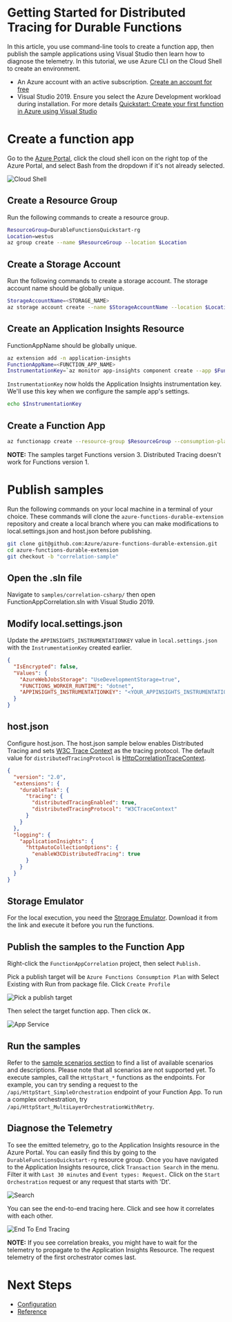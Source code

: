 # Getting Started for Distributed Tracing for Durable Functions

In this article, you use command-line tools to create a function app, then publish the sample applications using Visual Studio then learn how to diagnose the telemetry. In this tutorial, we use Azure CLI on the Cloud Shell to create an environment. 

* An Azure account with an active subscription. [Create an account for free](https://azure.microsoft.com/free/?ref=microsoft.com&utm_source=microsoft.com&utm_medium=docs&utm_campaign=visualstudio)
* Visual Studio 2019. Ensure you select the Azure Development workload during installation. For more details [Quickstart: Create your first function in Azure using Visual Studio](https://docs.microsoft.com/en-us/azure/azure-functions/functions-create-your-first-function-visual-studio)


# Create a function app

Go to the [Azure Portal](https://ms.portal.azure.com/), click the cloud shell icon on the right top of the Azure Portal, and select Bash from the dropdown if it's not already selected.

![Cloud Shell](images/cloud-shell.png)

## Create a Resource Group

Run the following commands to create a resource group.

```bash
ResourceGroup=DurableFunctionsQuickstart-rg
Location=westus
az group create --name $ResourceGroup --location $Location
```
## Create a Storage Account

Run the following commands to create a storage account. The storage account name should be globally unique. 

```bash
StorageAccountName=<STORAGE_NAME>
az storage account create --name $StorageAccountName --location $Location --resource-group $ResourceGroup --sku Standard_LRS
```

## Create an Application Insights Resource
FunctionAppName should be globally unique. 

```bash
az extension add -n application-insights
FunctionAppName=<FUNCTION_APP_NAME>
InstrumentationKey=`az monitor app-insights component create --app $FunctionAppName --location $Location --kind web -g $ResourceGroup --application-type web |  jq .instrumentationKey | xargs`
```

`InstrumentationKey` now holds the Application Insights instrumentation key. We'll use this key when we configure the sample app's settings. 

```bash
echo $InstrumentationKey
```

## Create a Function App


```bash
az functionapp create --resource-group $ResourceGroup --consumption-plan-location $Location --runtime dotnet --functions-version 3 --name $FunctionAppName --storage-account $StorageAccountName  --app-insights $FunctionAppName --app-insights-key $InstrumentationKey
```

**NOTE:** The samples target Functions version 3. Distributed Tracing doesn't work for Functions version 1.

# Publish samples 

Run the following commands on your local machine in a terminal of your choice.
These commands will clone the `azure-functions-durable-extension` repository and create a local branch where you can make modifications to local.settings.json and host.json before publishing.

```bash
git clone git@github.com:Azure/azure-functions-durable-extension.git
cd azure-functions-durable-extension
git checkout -b "correlation-sample"
```

## Open the .sln file

Navigate to `samples/correlation-csharp/` then open FunctionAppCorrelation.sln with Visual Studio 2019. 

## Modify local.settings.json

Update the `APPINSIGHTS_INSTRUMENTATIONKEY` value in `local.settings.json` with the `InstrumentationKey` created earlier. 

```json
{
  "IsEncrypted": false,
  "Values": {
    "AzureWebJobsStorage": "UseDevelopmentStorage=true",
    "FUNCTIONS_WORKER_RUNTIME": "dotnet",
    "APPINSIGHTS_INSTRUMENTATIONKEY": "<YOUR_APPINSIGHTS_INSTRUMENTATIONKEY_HERE>"
  }
}
```

## host.json

Configure host.json. The host.json sample below enables Distributed Tracing and sets [W3C Trace Context](https://github.com/Azure/azure-functions-durable-extension/blob/dev/samples/correlation-csharp/reference.md#w3ctracecontext) as the tracing protocol. The default value for `distributedTracingProtocol` is [HttpCorrelationTraceContext](https://github.com/Azure/azure-functions-durable-extension/blob/dev/samples/correlation-csharp/reference.md#httpcorrelationtracecontext).

```json
{
  "version": "2.0",
  "extensions": {
    "durableTask": {
      "tracing": {
        "distributedTracingEnabled": true,
        "distributedTracingProtocol": "W3CTraceContext"
      }
    }
  },
  "logging": {
    "applicationInsights": {
      "httpAutoCollectionOptions": {
        "enableW3CDistributedTracing": true
      }
    }
  }
}
```

## Storage Emulator 
For the local execution, you need the [Strorage Emulator](https://docs.microsoft.com/en-us/azure/storage/common/storage-use-emulator). Download it from the link and execute it before you run the functions. 

## Publish the samples to the Function App

Right-click the `FunctionAppCorrelation` project, then select `Publish.`  

Pick a publish target will be `Azure Functions Consumption Plan` with Select Existing with Run from package file. Click `Create Profile`

![Pick a publish target](images/pick-a-publish-target.png)

Then select the target function app. Then click `OK.`

![App Service](images/app-service.png)

## Run the samples

Refer to the [sample scenarios section](Readme.md#sample-scenario) to find a list of available scenarios and descriptions. Please note that all scenarios are not supported yet. 
To execute samples, call the `HttpStart_*` functions as the endpoints. For example, you can try sending a request to the `/api/HttpStart_SimpleOrchestration` endpoint of your Function App. To run a complex orchestration, try `/api/HttpStart_MultiLayerOrchestrationWithRetry`.

## Diagnose the Telemetry

To see the emitted telemetry, go to the Application Insights resource in the Azure Portal. You can easily find this by going to the `DurableFunctionsQuickstart-rg` resource group. 
Once you have navigated to the Application Insights resource, click `Transaction Search` in the menu. Filter it with `Last 30 minutes` and `Event types: Request.` Click on the `Start Orchestration` request or any request that starts with 'Dt'.

![Search](images/search.png)

You can see the end-to-end tracing here. Click and see how it correlates with each other. 

![End To End Tracing](images/end-to-end.png)

**NOTE:** If you see correlation breaks, you might have to wait for the telemetry to propagate to the Application Insights Resource. The request telemetry of the first orchestrator comes last. 

# Next Steps

* [Configuration](configuration.md)
* [Reference](reference.md)